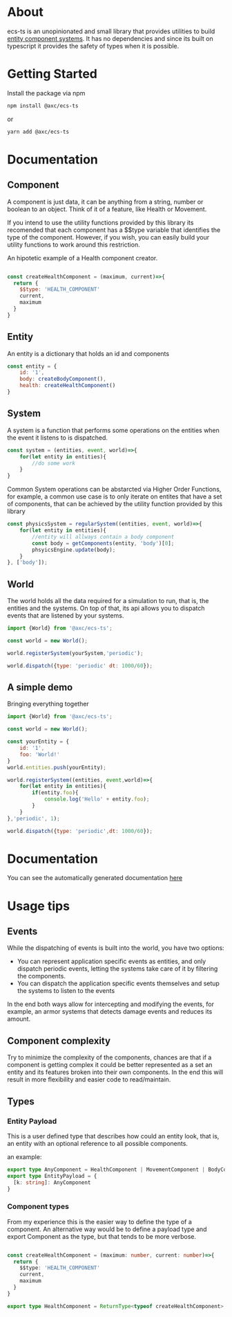 # About

ecs-ts is an unopinionated and small library that provides utilities to build [entity component systems](https://en.wikipedia.org/wiki/Entity_component_system). It has no dependencies and since its built on typescript it provides the safety of types when it is possible. 


# Getting Started

Install the package via npm
```sh
npm install @axc/ecs-ts
```
or

```sh
yarn add @axc/ecs-ts
```

# Documentation

## Component

A component is just data, it can be anything from a string, number or boolean to an object. Think of it of a feature, like Health or Movement.

If you intend to use the utility functions provided by this library its recomended that each component has a $$type variable that identifies the type of the component. 
However, if you wish, you can easily build your utility functions to work around this restriction.

An hipotetic example of a Health component creator.

```js

const createHealthComponent = (maximum, current)=>{
  return {
    $$type: 'HEALTH_COMPONENT'
    current,
    maximum
  }
}

```

## Entity

An entity is a dictionary that holds an id and components

```js
const entity = {
    id: '1',
    body: createBodyComponent(),
    health: createHealthComponent()
}

```


## System

A system is a function that performs some operations on the entities when the event it listens to is dispatched.
```js
const system = (entities, event, world)=>{
    for(let entity in entities){
        //do some work
    }
}

```

Common System operations can be abstarcted via Higher Order Functions, for example, a common use case is to only iterate on entites that have a set of components, that can be achieved by the utility function provided by this library 
```js
const physicsSystem = regularSystem((entities, event, world)=>{
    for(let entity in entities){
        //entity will allways contain a body component
        const body = getComponents(entity, 'body')[0];
        phsyicsEngine.update(body);
    }
}, ['body']);
```

## World

The world holds all the data required for a simulation to run, that is, the entities and the systems. On top of that, its api allows you to dispatch events that are listened by your systems.

```js
import {World} from '@axc/ecs-ts';

const world = new World();

world.registerSystem(yourSystem,'periodic');

world.dispatch({type: 'periodic' dt: 1000/60});

```

## A simple demo

Bringing everything together

```js
import {World} from '@axc/ecs-ts';

const world = new World();

const yourEntity = {
    id: '1',
    foo: 'World!'
}
world.entities.push(yourEntity);

world.registerSystem((entities, event,world)=>{
    for(let entity in entities){
        if(entity.foo){
            console.log('Hello' + entity.foo);
        }
    }
},'periodic', 1);

world.dispatch({type: 'periodic',dt: 1000/60});

```


# Documentation
You can see the automatically generated documentation [here](https://alex-mas.github.io/ecs-ts/)



# Usage tips

## Events

While the dispatching of events is built into the world, you have two options:

- You can represent application specific events as entities, and only dispatch periodic events, letting the systems take care of it by filtering the components.
- You can dispatch the application specific events themselves and setup the systems to listen to the events

In the end both ways allow for intercepting and modifying the events, for example, an armor systems that detects damage events and reduces its amount.

## Component complexity

Try to minimize the complexity of the components, chances are that if a component is getting complex it could be better represented as a set an entity and its features broken into their own components. In the end this will result in more flexibility and easier code to read/maintain.


## Types


### Entity Payload

This is a user defined type that describes how could an entity look, that is, an entity with an optional reference to all possible components.

an example:
```ts
export type AnyComponent = HealthComponent | MovementComponent | BodyComponent  //etc... 
export type EntityPayload = {
  [k: string]: AnyComponent 
}
```

### Component types

From my experience this is the easier way to define the type of a component. An alternative way would be to define a payload type and export Component<Payload> as the type, but that tends to be more verbose.

```ts

const createHealthComponent = (maximum: number, current: number)=>{
  return {
    $$type: 'HEALTH_COMPONENT'
    current,
    maximum
  }
}

export type HealthComponent = ReturnType<typeof createHealthComponent>;

```
